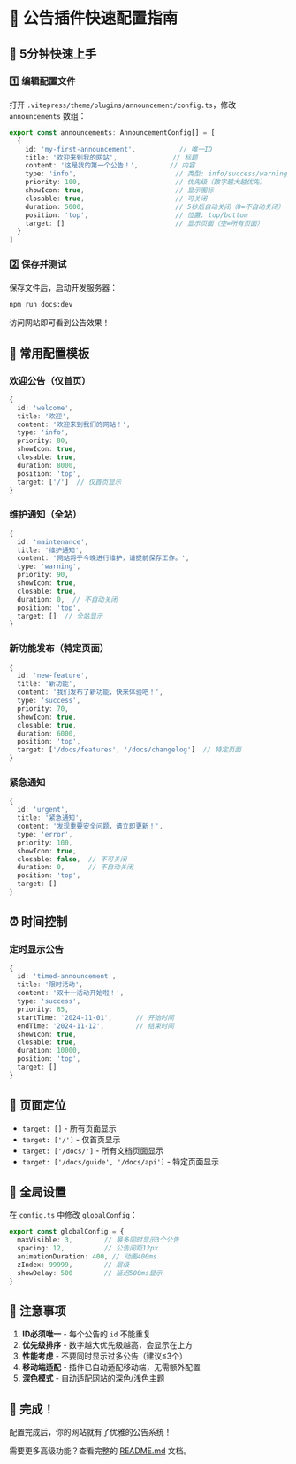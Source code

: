 # 🚀 公告插件快速配置指南

## 📝 5分钟快速上手

### 1️⃣ 编辑配置文件

打开 `.vitepress/theme/plugins/announcement/config.ts`，修改 `announcements` 数组：

```typescript
export const announcements: AnnouncementConfig[] = [
  {
    id: 'my-first-announcement',           // 唯一ID
    title: '欢迎来到我的网站',              // 标题
    content: '这是我的第一个公告！',        // 内容
    type: 'info',                         // 类型: info/success/warning/error
    priority: 100,                        // 优先级（数字越大越优先）
    showIcon: true,                       // 显示图标
    closable: true,                       // 可关闭
    duration: 5000,                       // 5秒后自动关闭（0=不自动关闭）
    position: 'top',                      // 位置: top/bottom
    target: []                            // 显示页面（空=所有页面）
  }
]
```

### 2️⃣ 保存并测试

保存文件后，启动开发服务器：

```bash
npm run docs:dev
```

访问网站即可看到公告效果！

## 🎨 常用配置模板

### 欢迎公告（仅首页）
```typescript
{
  id: 'welcome',
  title: '欢迎',
  content: '欢迎来到我们的网站！',
  type: 'info',
  priority: 80,
  showIcon: true,
  closable: true,
  duration: 8000,
  position: 'top',
  target: ['/']  // 仅首页显示
}
```

### 维护通知（全站）
```typescript
{
  id: 'maintenance',
  title: '维护通知',
  content: '网站将于今晚进行维护，请提前保存工作。',
  type: 'warning',
  priority: 90,
  showIcon: true,
  closable: true,
  duration: 0,  // 不自动关闭
  position: 'top',
  target: []  // 全站显示
}
```

### 新功能发布（特定页面）
```typescript
{
  id: 'new-feature',
  title: '新功能',
  content: '我们发布了新功能，快来体验吧！',
  type: 'success',
  priority: 70,
  showIcon: true,
  closable: true,
  duration: 6000,
  position: 'top',
  target: ['/docs/features', '/docs/changelog']  // 特定页面
}
```

### 紧急通知
```typescript
{
  id: 'urgent',
  title: '紧急通知',
  content: '发现重要安全问题，请立即更新！',
  type: 'error',
  priority: 100,
  showIcon: true,
  closable: false,  // 不可关闭
  duration: 0,      // 不自动关闭
  position: 'top',
  target: []
}
```

## ⏰ 时间控制

### 定时显示公告
```typescript
{
  id: 'timed-announcement',
  title: '限时活动',
  content: '双十一活动开始啦！',
  type: 'success',
  priority: 85,
  startTime: '2024-11-01',      // 开始时间
  endTime: '2024-11-12',        // 结束时间
  showIcon: true,
  closable: true,
  duration: 10000,
  position: 'top',
  target: []
}
```

## 🎯 页面定位

- `target: []` - 所有页面显示
- `target: ['/']` - 仅首页显示  
- `target: ['/docs/']` - 所有文档页面显示
- `target: ['/docs/guide', '/docs/api']` - 特定页面显示

## 🔧 全局设置

在 `config.ts` 中修改 `globalConfig`：

```typescript
export const globalConfig = {
  maxVisible: 3,        // 最多同时显示3个公告
  spacing: 12,          // 公告间距12px
  animationDuration: 400, // 动画400ms
  zIndex: 99999,        // 层级
  showDelay: 500        // 延迟500ms显示
}
```

## 🚨 注意事项

1. **ID必须唯一** - 每个公告的 `id` 不能重复
2. **优先级排序** - 数字越大优先级越高，会显示在上方
3. **性能考虑** - 不要同时显示过多公告（建议≤3个）
4. **移动端适配** - 插件已自动适配移动端，无需额外配置
5. **深色模式** - 自动适配网站的深色/浅色主题

## 🎉 完成！

配置完成后，你的网站就有了优雅的公告系统！

需要更多高级功能？查看完整的 [README.md](./README.md) 文档。

